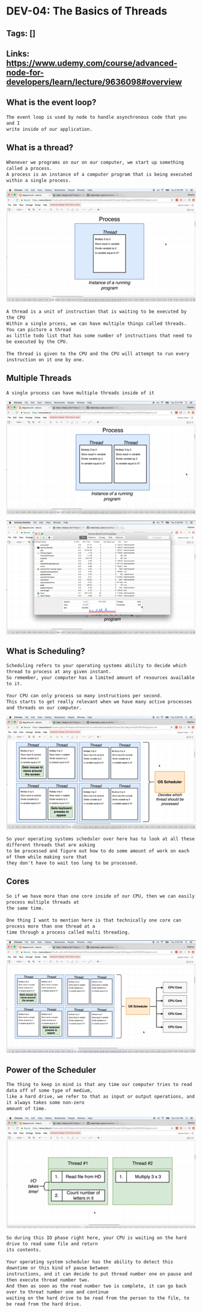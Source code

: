# DEV-04: The Basics of Threads

## Tags: []

## Links: <https://www.udemy.com/course/advanced-node-for-developers/learn/lecture/9636098#overview>

## What is the event loop?

    The event loop is used by node to handle asynchronous code that you and I 
    write inside of our application.

## What is a thread?

    Whenever we programs on our on our computer, we start up something called a process.
    A process is an instance of a computer program that is being executed within a single process.

![""](../images/DEV-04/DEV-04-A1.png)

    A thread is a unit of instruction that is waiting to be executed by the CPU
    Within a single prcess, we can have multiple things called threads. You can picture a thread
    as little todo list that has some number of instructions that need to be executed by the CPU.

    The thread is given to the CPU and the CPU will attempt to run every instruction on it one by one.

## Multiple Threads

    A single process can have multiple threads inside of it

![""](../images/DEV-04/DEV-04-A2.png)

![""](../images/DEV-04/DEV-04-A3.png)

## What is Scheduling?

    Scheduling refers to your operating systems ability to decide which thread to process at any given instant.
    So remember, your computer has a limited amount of resources available to it.
    
    Your CPU can only process so many instructions per second.
    This starts to get really relevant when we have many active processes and threads on our computer.

![""](../images/DEV-04/DEV-04-A4.png)

    So your operating systems scheduler over here has to look at all these different threads that are asking
    to be processed and figure out how to do some amount of work on each of them while making sure that
    they don't have to wait too long to be processed.

## Cores

    So if we have more than one core inside of our CPU, then we can easily process multiple threads at
    the same time.

    One thing I want to mention here is that technically one core can process more than one thread at a
    time through a process called multi threading.

![""](../images/DEV-04/DEV-04-A5.png)

## Power of the Scheduler

    The thing to keep in mind is that any time our computer tries to read data off of some type of medium,
    like a hard drive, we refer to that as input or output operations, and it always takes some non-zero
    amount of time.

![""](../images/DEV-04/DEV-04-B1.png)

    So during this IO phase right here, your CPU is waiting on the hard drive to read some file and return
    its contents.

    Your operating system scheduler has the ability to detect this downtime or this kind of pause between
    instructions, and it can decide to put thread number one on pause and then execute thread number two.
    And then as soon as the read number two is complete, it can go back over to threat number one and continue
    waiting on the hard drive to be read from the person to the file, to be read from the hard drive.